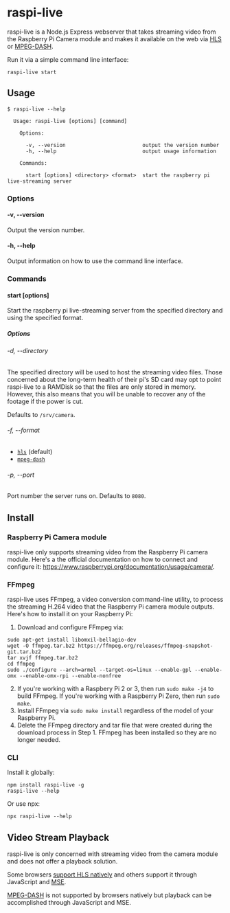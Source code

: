 # raspi-live
raspi-live is a Node.js Express webserver that takes streaming video from the Raspberry Pi Camera module and makes it available on the web via [HLS](https://en.wikipedia.org/wiki/HTTP_Live_Streaming) or [MPEG-DASH](https://en.wikipedia.org/wiki/Dynamic_Adaptive_Streaming_over_HTTP).

Run it via a simple command line interface:
```
raspi-live start
```

## Usage
```
$ raspi-live --help

  Usage: raspi-live [options] [command]

    Options:

      -v, --version                         output the version number
      -h, --help                            output usage information

    Commands:

      start [options] <directory> <format>  start the raspberry pi live-streaming server
```

### Options
#### -v, --version
Output the version number.

#### -h, --help
Output information on how to use the command line interface.

### Commands
#### start \[options\]
Start the raspberry pi live-streaming server from the specified directory and using the specified format.

##### Options
###### -d, --directory
The specified directory will be used to host the streaming video files. Those concerned about the long-term health of their pi's SD card may opt to point raspi-live to a RAMDisk so that the files are only stored in memory. However, this also means that you will be unable to recover any of the footage if the power is cut.

Defaults to `/srv/camera`.

###### -f, --format
* [`hls`](https://en.wikipedia.org/wiki/HTTP_Live_Streaming) (default)
* [`mpeg-dash`](https://en.wikipedia.org/wiki/Dynamic_Adaptive_Streaming_over_HTTP)

###### -p, --port
Port number the server runs on. Defaults to `8080`.


## Install
### Raspberry Pi Camera module
raspi-live only supports streaming video from the Raspberry Pi camera module. Here's a the official documentation on how to connect and configure it: https://www.raspberrypi.org/documentation/usage/camera/.

### FFmpeg
raspi-live uses FFmpeg, a video conversion command-line utility, to process the streaming H.264 video that the Raspberry Pi camera module outputs. Here's how to install it on your Raspberry Pi:

1. Download and configure FFmpeg via:
```
sudo apt-get install libomxil-bellagio-dev
wget -O ffmpeg.tar.bz2 https://ffmpeg.org/releases/ffmpeg-snapshot-git.tar.bz2
tar xvjf ffmpeg.tar.bz2
cd ffmpeg
sudo ./configure --arch=armel --target-os=linux --enable-gpl --enable-omx --enable-omx-rpi --enable-nonfree
```
2. If you're working with a Raspbery Pi 2 or 3, then run `sudo make -j4` to build FFmpeg. If you're working with a Raspberry Pi Zero, then run `sudo make`.
3. Install FFmpeg via `sudo make install` regardless of the model of your Raspberry Pi.
4. Delete the FFmpeg directory and tar file that were created during the download process in Step 1. FFmpeg has been installed so they are no longer needed.

### CLI
Install it globally:
```
npm install raspi-live -g
raspi-live --help
```
Or use npx:
```
npx raspi-live --help
```

## Video Stream Playback
raspi-live is only concerned with streaming video from the camera module and does not offer a playback solution.

Some browsers [support HLS natively](https://developer.mozilla.org/en-US/Apps/Fundamentals/Audio_and_video_delivery/Live_streaming_web_audio_and_video#HLS) and others support it through JavaScript and [MSE](https://en.wikipedia.org/wiki/Media_Source_Extensions).

[MPEG-DASH](https://developer.mozilla.org/en-US/docs/Web/Apps/Fundamentals/Audio_and_video_delivery/Live_streaming_web_audio_and_video#MPEG-DASH) is not supported by browsers natively but playback can be accomplished through JavaScript and MSE.
